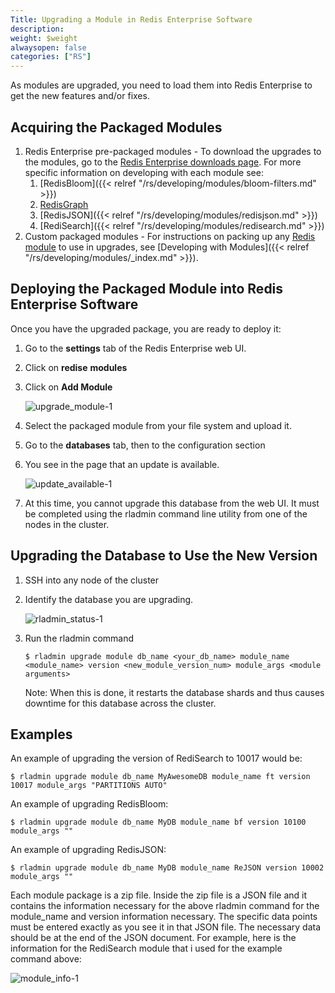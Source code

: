 ```yaml
---
Title: Upgrading a Module in Redis Enterprise Software
description:
weight: $weight
alwaysopen: false
categories: ["RS"]
---
```

As modules are upgraded, you need to load them into Redis
Enterprise to get the new features and/or
fixes.

## Acquiring the Packaged Modules

1. Redis Enterprise pre-packaged modules - To download the upgrades
    to the modules, go to the [Redis
    Enterprise downloads
    page](https://redislabs.com/products/redis-pack/downloads/).
    For more specific information on developing with each module
    see:
    1. [RedisBloom]({{< relref "/rs/developing/modules/bloom-filters.md" >}})
    1. [RedisGraph](https://oss.redislabs.com/redisgraph/#quickstart)
    1. [RedisJSON]({{< relref "/rs/developing/modules/redisjson.md" >}})
    1. [RediSearch]({{< relref "/rs/developing/modules/redisearch.md" >}})
1. Custom packaged modules - For instructions on packing up any [Redis module](https://redislabs.com/community/redis-modules-hub/)
    to use in upgrades, see [Developing with Modules]({{< relref "/rs/developing/modules/_index.md" >}}).

## Deploying the Packaged Module into Redis Enterprise Software

Once you have the upgraded package, you are ready to deploy
it:

1. Go to the **settings** tab of the
    Redis Enterprise web UI.
1. Click on **redise** **modules**
1. Click on **Add Module**

    ![upgrade_module-1](/images/rs/upgrade_module-1.png?width=1600&height=956)

1. Select the packaged module from your file system and upload
    it.
1. Go to the **databases** tab, then to
    the configuration section
1. You see in the page that an update is
    available.

    ![update_available-1](/images/rs/update_available-1.png?width=1346&height=1600)

1. At this time, you cannot upgrade this database from the web UI. It
    must be completed using the rladmin command line utility from one of
    the nodes in the cluster.

## Upgrading the Database to Use the New Version

1. SSH into any node of the cluster
1. Identify the database you are
    upgrading.

    ![rladmin_status-1](/images/rs/rladmin_status-1.png?width=1000&height=214)

1. Run the rladmin command

    `$ rladmin upgrade module db_name
    <your_db_name> module_name <module_name> version
    <new_module_version_num> module_args <module
    arguments>
    `

    Note: When this is done, it
    restarts the database shards and thus causes downtime for this
    database across the cluster.

## Examples

An example of upgrading the version of RediSearch to 10017 would
be:
```
$ rladmin upgrade module db_name MyAwesomeDB module_name ft version 10017 module_args "PARTITIONS AUTO"
```
An example of upgrading RedisBloom:
```
$ rladmin upgrade module db_name MyDB module_name bf version 10100 module_args ""
```
An example of upgrading RedisJSON:
```
$ rladmin upgrade module db_name MyDB module_name ReJSON version 10002 module_args ""
```

Each module package is a zip file. Inside the zip file is a JSON file
and it contains the information necessary for the above rladmin
command for the module_name and version information necessary. The
specific data points must be entered exactly as you see it in that JSON
file. The necessary data should be at the end of the JSON document. For
example, here is the information for the RediSearch module
that i used for the example command above:

![module_info-1](/images/rs/module_info-1.png?width=1000&height=382)
